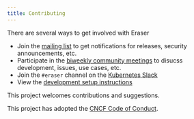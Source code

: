 ```yaml
---
title: Contributing
---
```


There are several ways to get involved with Eraser

- Join the [mailing list](https://groups.google.com/u/1/g/eraser-dev) to get notifications for releases, security announcements, etc.
- Participate in the [biweekly community meetings](https://docs.google.com/document/d/1Sj5u47K3WUGYNPmQHGFpb52auqZb1FxSlWAQnPADhWI/edit) to disucss development, issues, use cases, etc.
- Join the `#eraser` channel on the [Kubernetes Slack](https://slack.k8s.io/)
- View the [development setup instructions](https://eraser-dev.github.io/eraser/docs/development)

This project welcomes contributions and suggestions.

This project has adopted the [CNCF Code of Conduct](https://github.com/cncf/foundation/blob/main/code-of-conduct.md).
